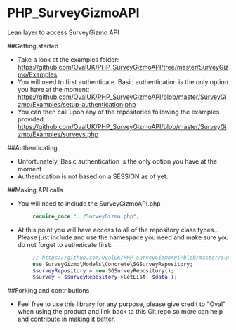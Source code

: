 PHP_SurveyGizmoAPI
==================

Lean layer to access SurveyGizmo API

##Getting started

- Take a look at the examples folder: https://github.com/OvalUK/PHP_SurveyGizmoAPI/tree/master/SurveyGizmo/Examples
- You will need to first authenticate. Basic authentication is the only option you have at the moment: https://github.com/OvalUK/PHP_SurveyGizmoAPI/blob/master/SurveyGizmo/Examples/setup-authentication.php
- You can then call upon any of the repositories following the examples provided: https://github.com/OvalUK/PHP_SurveyGizmoAPI/blob/master/SurveyGizmo/Examples/surveys.php

##Authenticating

- Unfortunately, Basic authentication is the only option you have at the moment
- Authentication is not based on a SESSION as of yet.

##Making API calls

- You will need to include the SurveyGizmoAPI.php

```php
        require_once "../SurveyGizmo.php";
```

- At this point you will have access to all of the repository class types... Please just include and use the namespace you need and make sure you do not forget to autheticate first:


```php
        // https://github.com/OvalUK/PHP_SurveyGizmoAPI/blob/master/SurveyGizmo/Examples/surveys.php   
        use SurveyGizmo\Models\Concrete\SGSurveyRepository;
        $surveyRepository = new SGSurveyRepository();
        $survey = $surveyRepository->GetList( $data );
```
    


##Forking and contributions

- Feel free to use this library for any purpose, please give credit to "Oval" when using the product and link back to this Git repo so more can help and contribute in making it better.

